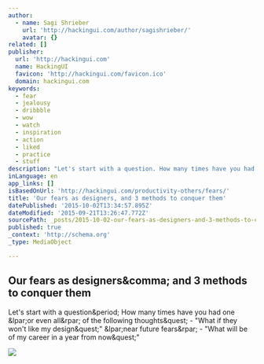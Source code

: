 ```yaml
---
author:
  - name: Sagi Shrieber
    url: 'http://hackingui.com/author/sagishrieber/'
    avatar: {}
related: []
publisher:
  url: 'http://hackingui.com'
  name: HackingUI
  favicon: 'http://hackingui.com/favicon.ico'
  domain: hackingui.com
keywords:
  - fear
  - jealousy
  - dribbble
  - wow
  - watch
  - inspiration
  - action
  - liked
  - practice
  - stuff
description: "Let's start with a question. How many times have you had one (or even all) of the following thoughts? - \"What if they won't like my design?\" (near future fears) - \"What will be of my career in a year from now?\""
inLanguage: en
app_links: []
isBasedOnUrl: 'http://hackingui.com/productivity-others/fears/'
title: 'Our fears as designers, and 3 methods to conquer them'
datePublished: '2015-10-02T13:34:57.895Z'
dateModified: '2015-09-21T13:26:47.772Z'
sourcePath: _posts/2015-10-02-our-fears-as-designers-and-3-methods-to-conquer-them.md
published: true
_context: 'http://schema.org'
_type: MediaObject

---
```

<article style=""><h1>Our fears as designers&amp;comma; and 3 methods to conquer them</h1><p>Let's start with a question&amp;period; How many times have you had one &amp;lpar;or even all&amp;rpar; of the following thoughts&amp;quest; - "What if they won't like my design&amp;quest;" &amp;lpar;near future fears&amp;rpar; - "What will be of my career in a year from now&amp;quest;"</p><img src="http://static.hackingui.com.s3.amazonaws.com/2015/09/fears-social.jpg" /></article>